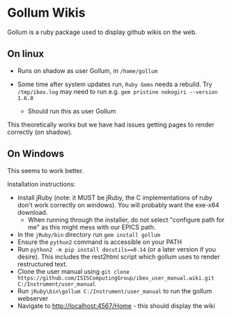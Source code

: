 # Gollum Wikis

Gollum is a ruby package used to display github wikis on the web.

## On linux

- Runs on shadow as user Gollum, in `/home/gollum`
- Some time after system updates run, `Ruby Gems` needs a rebuild. Try `/tmp/ibex.log`   may need to run e.g. `gem pristine nokogiri --version 1.6.8`

  * Should run this as user Gollum

This theoretically works but we have had issues getting pages to render correctly (on shadow).

## On Windows

This seems to work better. 

Installation instructions:
- Install jRuby (note: it MUST be jRuby, the C implementations of ruby don't work correctly on windows). You will probably want the exe-x64 download.
  * When running through the installer, do not select "configure path for me" as this might mess with our EPICS path.
- In the `jRuby/bin` directory run `gem install gollum`
- Ensure the `python2` command is accessible on your PATH
- Run `python2 -m pip install docutils==0.14` (or a later version if you desire). This includes the rest2html script which gollum uses to render restructured text.
- Clone the user manual using `git clone https://github.com/ISISComputingGroup/ibex_user_manual.wiki.git C:/Instrument/user_manual`
- Run `jRuby\bin\gollum C:/Instrument/user_manual` to run the gollum webserver
- Navigate to [http://localhost:4567/Home](http://localhost:4567/Home) - this should display the wiki